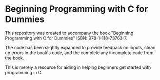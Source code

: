 # Beginning Programming with C for Dummies

This repository was created to accompany the book \"Beginning Programming with C for Dummies\" ISBN: 978-1-118-73763-7.

The code has been slightly expanded to provide feedback on inputs, clean up errors in the book's code, and the complete any incomplete code from the book.

This is merely a resource for aiding in helping beginners get started with programming in C.
